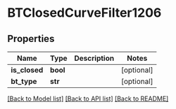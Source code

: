 # BTClosedCurveFilter1206

## Properties
Name | Type | Description | Notes
------------ | ------------- | ------------- | -------------
**is_closed** | **bool** |  | [optional] 
**bt_type** | **str** |  | [optional] 

[[Back to Model list]](../README.md#documentation-for-models) [[Back to API list]](../README.md#documentation-for-api-endpoints) [[Back to README]](../README.md)


